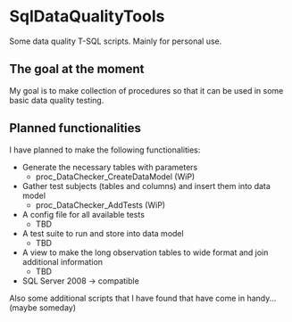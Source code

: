 # SqlDataQualityTools

Some data quality T-SQL scripts. Mainly for personal use.

## The goal at the moment

My goal is to make collection of procedures so that it can be used in some basic data quality testing.

## Planned functionalities

I have planned to make the following functionalities:

- Generate the necessary tables with parameters 
    - proc_DataChecker_CreateDataModel (WiP)
- Gather test subjects (tables and columns) and insert them into data model
    - proc_DataChecker_AddTests (WiP)
- A config file for all available tests
    - TBD
- A test suite to run and store into data model
    - TBD
- A view to make the long observation tables to wide format and join additional information
    - TBD  
- SQL Server 2008 -> compatible

Also some additional scripts that I have found that have come in handy... (maybe someday)

